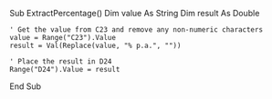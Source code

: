 Sub ExtractPercentage()
    Dim value As String
    Dim result As Double

    ' Get the value from C23 and remove any non-numeric characters
    value = Range("C23").Value
    result = Val(Replace(value, "% p.a.", ""))

    ' Place the result in D24
    Range("D24").Value = result
End Sub
